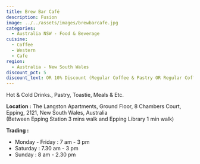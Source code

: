 ```yaml
---
title: Brew Bar Café
description: Fusion
image: ../../assets/images/brewbarcafe.jpg
categories:
  - Australia NSW - Food & Beverage
cuisine:
  - Coffee
  - Western
  - Cafe
region:
  - Australia - New South Wales
discount_pct: 5
discount_text: OR 10% Discount (Regular Coffee & Pastry OR Regular Coffee & Sandwich)
---
```

Hot & Cold Drinks., Pastry, Toastie, Meals & Etc.

**Location :** The Langston Apartments, Ground Floor, 8 Chambers Court, Epping, 2121, New South Wales, Australia\
(Between Epping Station 3 mins walk and Epping Library 1 min walk)

**Trading :** 

* Monday - Friday : 7 am - 3 pm
* Saturday : 7.30 am - 3 pm
* Sunday : 8 am - 2.30 pm
